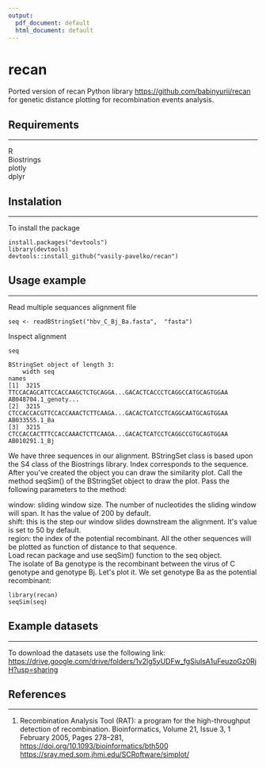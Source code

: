 ```yaml
---
output:
  pdf_document: default
  html_document: default
---
```

# recan
Ported version of recan Python library https://github.com/babinyurii/recan for genetic distance plotting for recombination events analysis.   

## Requirements
***
R  
Biostrings  
plotly  
dplyr  


## Instalation
***
To install the package
```
install.packages("devtools")
library(devtools)
devtools::install_github("vasily-pavelko/recan")
```

## Usage example
***
Read multiple sequances alignment file
```
seq <- readBStringSet("hbv_C_Bj_Ba.fasta",  "fasta")
```
Inspect alignment   
```
seq
```

```{r}
BStringSet object of length 3:
    width seq                                                            names               
[1]  3215 TTCCACAGCATTCCACCAAGCTCTGCAGGA...GACACTCACCCTCAGGCCATGCAGTGGAA AB048704.1_genoty...
[2]  3215 CTCCACCACGTTCCACCAAACTCTTCAAGA...GACACTCATCCTCAGGCAATGCAGTGGAA AB033555.1_Ba
[3]  3215 CTCCACCACTTTCCACCAAACTCTTCAAGA...GACACTCATCCTCAGGCCGTGCAGTGGAA AB010291.1_Bj
```
We have three sequences in our alignment. BStringSet class is based upon the S4 class of the Biostrings library. Index corresponds to the sequence. 
After you've created the object you can draw the similarity plot. Call the method seqSim() of the BStringSet object to draw the plot. Pass the following parameters to the method:

window: sliding window size. The number of nucleotides the sliding window will span. It has the value of 200 by default.  
shift: this is the step our window slides downstream the alignment. It's value is set to 50 by default.  
region: the index of the potential recombinant. All the other sequences will be plotted as function of distance to that sequence.  
Load recan package and use seqSim() function to the seq object.  
The isolate of Ba genotype is the recombinant between the virus of C genotype and genotype Bj. Let's plot it. We set genotype Ba as the potential recombinant:  

```{r}
library(recan)
seqSim(seq)
```

 

## Example datasets
***
To download the datasets use the following link: https://drive.google.com/drive/folders/1v2lg5yUDFw_fgSiulsA1uFeuzoGz0RjH?usp=sharing

## References
***
1. Recombination Analysis Tool (RAT): a program for the high-throughput detection of recombination. Bioinformatics, Volume 21, Issue 3, 1 February 2005, Pages 278–281, https://doi.org/10.1093/bioinformatics/bth500
https://sray.med.som.jhmi.edu/SCRoftware/simplot/

